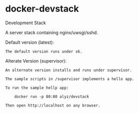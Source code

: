 # docker-devstack
Development Stack

A server stack containing nginx/uwsgi/sshd.

Default version (latest):

    The default version runs under s6.


Alterate Version (supervisor):

    An alternate version installs and runs under supervisor.

    The sample scripts in /supervisor implements a hello app.

    To run the sample hellp app:

        docker run -p 80:80 alyz/devstack

    Then open http://localhost on any browser.
